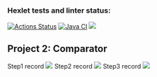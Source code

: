 ### Hexlet tests and linter status:
[![Actions Status](https://github.com/CherepovAlex/java-project-71/actions/workflows/hexlet-check.yml/badge.svg)](https://github.com/CherepovAlex/java-project-71/actions)
[![Java CI](https://github.com/CherepovAlex/java-project-71/actions/workflows/main.yml/badge.svg)](https://github.com/CherepovAlex/java-project-71/actions/workflows/main.yml)
<a href="https://codeclimate.com/github/CherepovAlex/java-project-71/maintainability"><img src="https://api.codeclimate.com/v1/badges/6e08f1174a9465138625/maintainability" /></a>
<br>
<h2><b>Project 2: Comparator</b></h2>
Step1 record
<a href="https://asciinema.org/a/cP77eqc96c3ua01PSu9hIRfYY" target="_blank"><img src="https://asciinema.org/a/cP77eqc96c3ua01PSu9hIRfYY.svg" /></a>
Step2 record
<a href="https://asciinema.org/a/s7GLivLUR3fTkj6jWf5oTPzB2" target="_blank"><img src="https://asciinema.org/a/s7GLivLUR3fTkj6jWf5oTPzB2.svg" /></a>
Step3 record
<a href="https://asciinema.org/a/Yv48JoAvkPdiAv7bP5peLNYKa" target="_blank"><img src="https://asciinema.org/a/Yv48JoAvkPdiAv7bP5peLNYKa.svg" /></a>
